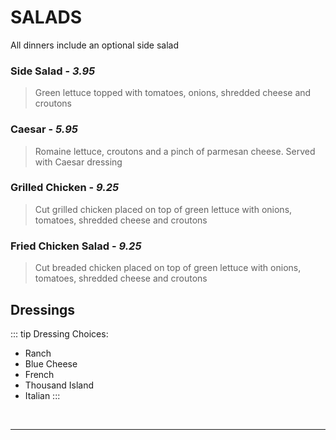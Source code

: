 # SALADS

<Banner>All dinners include an optional side salad</Banner>

### Side Salad - *3.95*
> Green lettuce topped with tomatoes, onions, shredded cheese and croutons

### Caesar - *5.95*
> Romaine lettuce, croutons and a pinch of parmesan cheese. Served with Caesar dressing
### Grilled Chicken - *9.25*
> Cut grilled chicken placed on top of green lettuce with onions, tomatoes, shredded cheese and croutons
### Fried Chicken Salad - *9.25*
> Cut breaded chicken placed on top of green lettuce with onions, tomatoes, shredded cheese and croutons

## Dressings
::: tip Dressing Choices:
- Ranch
- Blue Cheese
- French
- Thousand Island
- Italian
:::

<br>
<hr>
<Available/>
<Disclaimer/>

